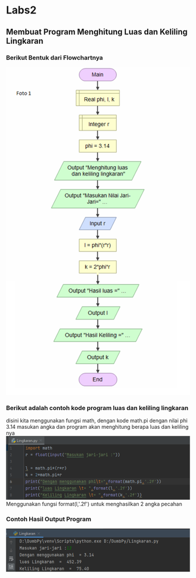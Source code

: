 # Labs2
## Membuat Program Menghitung Luas dan Keliling Lingkaran

### Berikut Bentuk dari Flowchartnya
![Gambar](ss/ss.png)
### Berikut adalah contoh kode program luas dan keliling lingkaran
disini kita menggunakan fungsi math, dengan kode math.pi dengan nilai phi 3.14
masukan angka dan program akan menghitung berapa luas dan keliling nya
![Gambar](ss/ss5.png)
                Menggunakan fungsi format(l,'.2f') untuk menghasilkan 2 angka pecahan
### Contoh Hasil Output Program
![Gambar](ss/ss4.png)